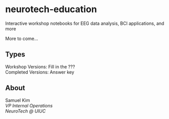# neurotech-education
Interactive workshop notebooks for EEG data analysis, BCI applications, and more  

More to come...

## Types
Workshop Versions: Fill in the ???  
Completed Versions: Answer key

## About
Samuel Kim  
_VP Internal Operations_  
_NeuroTech @ UIUC_
